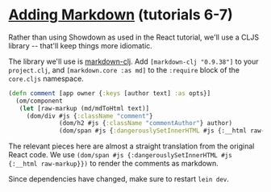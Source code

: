 # [Adding Markdown](http://facebook.github.io/react/docs/tutorial.html#adding-markdown) (tutorials 6-7)

Rather than using Showdown as used in the React tutorial, we'll use a
CLJS library -- that'll keep things more idiomatic.

The library we'll use is
[markdown-clj](https://github.com/yogthos/markdown-clj). Add
`[markdown-clj "0.9.38"]` to your `project.clj`, and
`[markdown.core :as md]` to the `:require` block of the `core.cljs`
namespace.

```clojure
(defn comment [app owner {:keys [author text] :as opts}]
  (om/component
   (let [raw-markup (md/mdToHtml text)]
     (dom/div #js {:className "comment"}
              (dom/h2 #js {:className "commentAuthor"} author)
              (dom/span #js {:dangerouslySetInnerHTML #js {:__html raw-markup}})))))
```

The relevant pieces here are almost a straight translation from the
original React code. We use `(dom/span #js {:dangerouslySetInnerHTML #js {:__html raw-markup}})` to render the comments as markdown.

Since dependencies have changed, make sure to restart `lein dev`.
